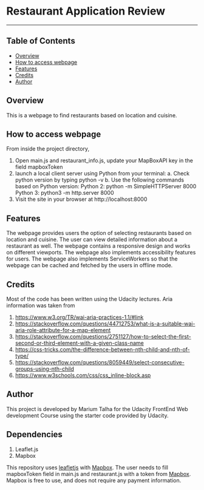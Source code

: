 # Restaurant Application Review
---
## Table of Contents

* [Overview](#overview)
* [How to access webpage](#HowToAccessWebpage)
* [Features](#features)
* [Credits](#credits)
* [Author](#author)

## Overview

This is a webpage to find restaurants based on location and cuisine.

## How to access webpage

From inside the project directory, 
1. Open main.js and restaurant_info.js, update your MapBoxAPI key in the field mapboxToken 
2. launch a local client server using Python from your terminal: 
	a. Check python version by typing python -v
	b. Use the following commands based on Python version:
		Python 2: python -m SimpleHTTPServer 8000 
		Python 3: python3 -m http.server 8000
3. Visit the site in your browser at http://localhost:8000

## Features

The webpage provides users the option of selecting restaurants based on location and cuisine. The user can view detailed information about a restaurant as well. The webpage contains a responsive design and works on different viewports. The webpage also implements accessibility features for users. The webpage also implements ServiceWorkers so that the webpage can be cached and fetched by the users in offline mode.

## Credits

Most of the code has been written using the Udacity lectures. Aria information was taken from
1. https://www.w3.org/TR/wai-aria-practices-1.1/#link
2. https://stackoverflow.com/questions/44712753/what-is-a-suitable-wai-aria-role-attribute-for-a-map-element
3. https://stackoverflow.com/questions/2751127/how-to-select-the-first-second-or-third-element-with-a-given-class-name
4. https://css-tricks.com/the-difference-between-nth-child-and-nth-of-type/
5. https://stackoverflow.com/questions/8059449/select-consecutive-groups-using-nth-child
6. https://www.w3schools.com/css/css_inline-block.asp

## Author

This project is developed by Marium Talha for the Udacity FrontEnd Web development Course using the starter code provided by Udacity.

## Dependencies

1. Leaflet.js
2. Mapbox

This repository uses [leafletjs](https://leafletjs.com/) with [Mapbox](https://www.mapbox.com/). The user needs to fill mapboxToken field in main.js and restaurant.js with a token from [Mapbox](https://www.mapbox.com/). Mapbox is free to use, and does not require any payment information. 




